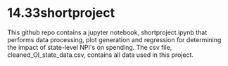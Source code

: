 # 14.33shortproject

This github repo contains a jupyter notebook, shortproject.ipynb that performs data processing, plot generation and regression for determining the impact of state-level NPI's on spending. The csv file, cleaned_OI_state_data.csv, contains all data used in this project. 
